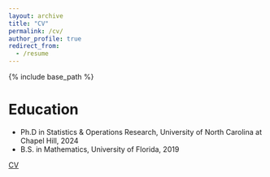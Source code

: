 ```yaml
---
layout: archive
title: "CV"
permalink: /cv/
author_profile: true
redirect_from:
  - /resume
---
```


{% include base_path %}

Education
======
* Ph.D in Statistics & Operations Research, University of North Carolina at Chapel Hill, 2024
* B.S. in Mathematics, University of Florida, 2019

[CV](/files/CV_26Jan2025.pdf)
